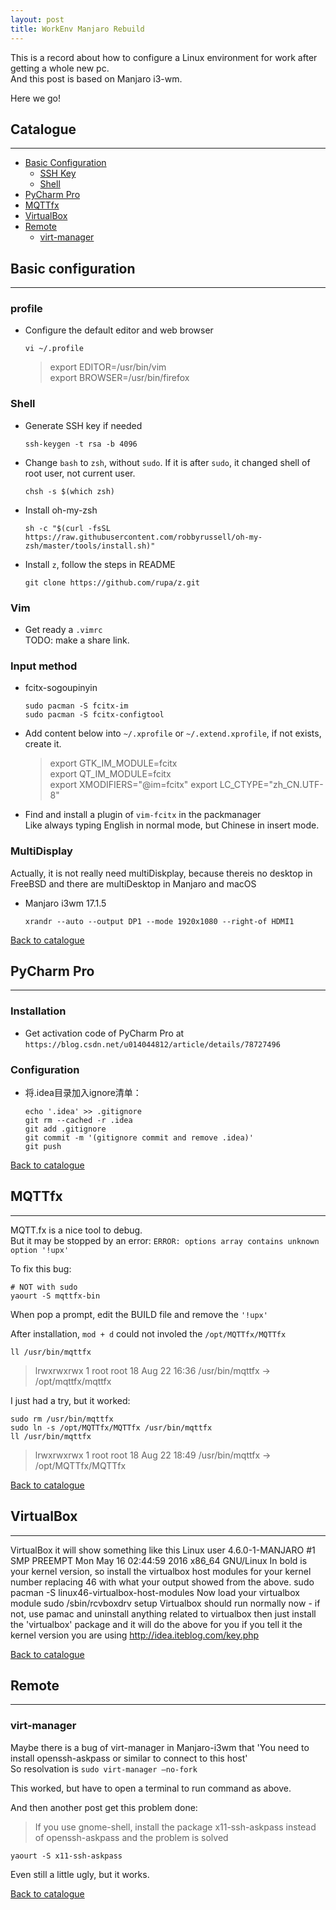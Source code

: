 ```yaml
---
layout: post
title: WorkEnv Manjaro Rebuild
---
```


This is a record about how to configure a Linux environment for work after getting a whole new pc.  
And this post is based on Manjaro i3-wm.

Here we go!


## Catalogue
---
- [Basic Configuration](#basic-configuration)
  - [SSH Key](#ssh-key)
  - [Shell](#shell)
- [PyCharm Pro](#pycharm-pro)
- [MQTTfx](#mqttfx)
- [VirtualBox](#virtualbox)
- [Remote](#remote)
  - [virt-manager](#virt-manager)


## Basic configuration
---
### profile
- Configure the default editor and web browser
  ```shell
  vi ~/.profile
  ```
  > export EDITOR=/usr/bin/vim  
  > export BROWSER=/usr/bin/firefox


### Shell
- Generate SSH key if needed
  ```shell
  ssh-keygen -t rsa -b 4096
  ```
- Change `bash` to `zsh`, without `sudo`. If it is after `sudo`, it changed shell of root user, not current user.
  ```shell
  chsh -s $(which zsh)
  ```

- Install oh-my-zsh
  ```shell
  sh -c "$(curl -fsSL https://raw.githubusercontent.com/robbyrussell/oh-my-zsh/master/tools/install.sh)"
  ```

- Install `z`, follow the steps in README
  ```shell
  git clone https://github.com/rupa/z.git
  ```

### Vim
- Get ready a `.vimrc`  
  TODO: make a share link.


### Input method
- fcitx-sogoupinyin
  ```shell
  sudo pacman -S fcitx-im
  sudo pacman -S fcitx-configtool
  ```

- Add content below into `~/.xprofile` or `~/.extend.xprofile`, if not exists, create it.
  > export GTK_IM_MODULE=fcitx  
  > export QT_IM_MODULE=fcitx  
  > export XMODIFIERS="@im=fcitx"
  > export LC_CTYPE="zh_CN.UTF-8"

- Find and install a plugin of `vim-fcitx` in the packmanager  
  Like always typing English in normal mode, but Chinese in insert mode.


### MultiDisplay
Actually, it is not really need multiDiskplay, because thereis no desktop in FreeBSD
and there are multiDesktop in Manjaro and macOS
- Manjaro i3wm 17.1.5
  ```shell
  xrandr --auto --output DP1 --mode 1920x1080 --right-of HDMI1
  ```
  
[Back to catalogue](#catalogue)


## PyCharm Pro
---
### Installation
- Get activation code of PyCharm Pro at `https://blog.csdn.net/u014044812/article/details/78727496`


### Configuration
- 将.idea目录加入ignore清单：
  ```shell
  echo '.idea' >> .gitignore
  git rm --cached -r .idea
  git add .gitignore
  git commit -m '(gitignore commit and remove .idea)'
  git push
  ```

[Back to catalogue](#catalogue)


## MQTTfx
---
MQTT.fx is a nice tool to debug.  
But it may be stopped by an error: `ERROR: options array contains unknown option '!upx'`

To fix this bug:
```shell
# NOT with sudo
yaourt -S mqttfx-bin
```
When pop a prompt, edit the BUILD file and remove the `'!upx'`  

After installation, `mod + d` could not involed the `/opt/MQTTfx/MQTTfx`  
```shell
ll /usr/bin/mqttfx
```
> lrwxrwxrwx 1 root root 18 Aug 22 16:36 /usr/bin/mqttfx -> /opt/mqttfx/mqttfx

I just had a try, but it worked:
```shell
sudo rm /usr/bin/mqttfx
sudo ln -s /opt/MQTTfx/MQTTfx /usr/bin/mqttfx
ll /usr/bin/mqttfx 
```
> lrwxrwxrwx 1 root root 18 Aug 22 18:49 /usr/bin/mqttfx -> /opt/MQTTfx/MQTTfx

[Back to catalogue](#catalogue)

## VirtualBox
---
VirtualBox
it will show something like this Linux user 4.6.0-1-MANJARO #1 SMP PREEMPT Mon May 16 02:44:59 2016 x86_64 GNU/Linux
In bold is your kernel version, so install the virtualbox host modules for your kernel number replacing 46 with what your output showed from the above.
sudo pacman -S linux46-virtualbox-host-modules
Now load your virtualbox module
sudo /sbin/rcvboxdrv setup
Virtualbox should run normally now - if not, use pamac and uninstall anything related to virtualbox then just install the 'virtualbox' package and it will do the above for you if you tell it the kernel version you are using
http://idea.iteblog.com/key.php

[Back to catalogue](#catalogue)


## Remote
---
### virt-manager
Maybe there is a bug of virt-manager in Manjaro-i3wm that 'You need to install openssh-askpass or similar to connect to this host'  
So resolvation is `sudo virt-manager –no-fork`

This worked, but have to open a terminal to run command as above.

And then another post get this problem done:
> If you use gnome-shell, install the package x11-ssh-askpass instead of openssh-askpass and the problem is solved

```shell
yaourt -S x11-ssh-askpass
```
Even still a little ugly, but it works.

[Back to catalogue](#catalogue)
